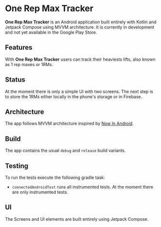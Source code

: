 # One Rep Max Tracker

**One Rep Max Tracker** is an Android application built entirely with Kotlin and Jetpack Compose using MVVM architecture. It is currently in development and not yet available in the Google Play Store.

## Features 
With **One Rep Max Tracker** users can track their heaviests lifts, also known as 1 rep maxes or 1RMs.

## Status
At the moment there is only a simple UI with two screens. The next step is to store the 1RMs either locally in the phone's storage or in Firebase.

## Architecture
The app follows MVVM architecture inspired by [Now In Android](https://github.com/android/nowinandroid).

## Build
The app contains the usual `debug` and `release` build variants.

## Testing

To run the tests execute the following gradle task:
 - `connectedAndroidTest` runs all instrumented tests. At the moment there are only instrumented tests.

## UI 
The Screens and UI elements are built entirely using Jetpack Compose.
